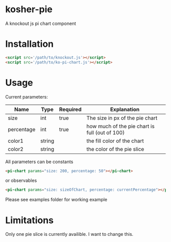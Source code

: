 # kosher-pie
A knockout js pi chart component

# Installation
```html
<script src='/path/to/knockout.js'></script>
<script src='/path/to/ko-pi-chart.js'></script>
```

# Usage
Current parameters:

| Name | Type | Required | Explanation |
|------|------|----------|-------------|
| size | int  | true     | The size in px of the pie chart |
| percentage | int | true | how much of the pie chart is full (out of 100) |
| color1 | string |      | the fill color of the chart |
| color2 | string |      | the color of the pie slice |

All parameters can be constants
```html
<pi-chart params="size: 200, percentage: 50"></pi-chart>
```
or observables
```html
<pi-chart params="size: sizeOfChart, percentage: currentPercentage"></pi-chart>
```

Please see examples folder for working example


# Limitations
Only one pie slice is currently availible. I want to change this.

